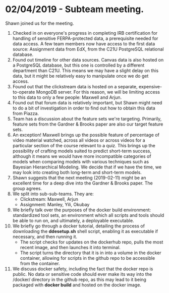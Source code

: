 # 02/04/2019 - Subteam meeting.
Shawn joined us for the meeting.

1. Checked in on everyone's progress in completing IRB certification for handling of sensitive FERPA-protected data, a prerequisite needed for data access. A few team members now have access to the first data source: Assignment data from EdX, from the C21U PostgreSQL relational database.
2. Found out timeline for other data sources. Canvas data is also hosted on a PostgreSQL database, but this one is controlled by a different department than C21U. This means we may have a slight delay on this data, but it might be relatively easy to manipulate once we do get access.
3. Found out that the clickstream data is hosted on a separate, expensive-to-operate MongoDB server. For this reason, we will be limiting access to this data to only a few people: Maxwell and Arjun.
4. Found out that forum data is relatively important, but Shawn might need to do a bit of investigation in order to find out how to obtain this data from Piazza.
5. Team has a discussion about the feature sets we're targeting. Primarily, feature sets from the Gardner & Brooks paper are also our target feature sets.
6. An exception! Maxwell brings up the possible feature of percentage of video material watched, across all videos or across videos for a particular section of the course relevant to a quiz. This brings up the possibility of crafting models suited to predict short-term success, although it means we would have more incompatible categories of models when comparing models with various techniques such as Bayesian Hierarchical Modeling. We decide that if we have the time, we may look into creating both long-term and short-term models.
7. Shawn suggests that the next meeting (2019-02-11) might be an excellent time for a deep dive into the Gardner & Brooks paper. The group agrees.
8. We split into sub-sub-teams. They are:
	* Clickstream: Maxwell, Arjun
	* Assignment: Manley, Yili, Okubay
9. We briefly talk over the purposes of the docker build environment: standardized tool sets, an environment which all scripts and tools should be able to run on, and ultimately, a deployable executable.
9. We briefly go through a docker tutorial, detailing the process of downloading the **ddesetup.sh** shell script, enabling it as executable if necessary, and then running it.
	* The script checks for updates on the dockerhub repo, pulls the most recent image, and then launches it into terminal.
	* The script turns the directory that it is in into a volume in the docker container, allowing for scripts in the github repo to be accessible from the container.
10. We discuss docker safety, including the fact that the docker repo is public. No data or sensitive code should ever make its way into the /docker/ directory in the github repo, as this may lead to it being packaged with **docker build** and hosted on the docker image.
